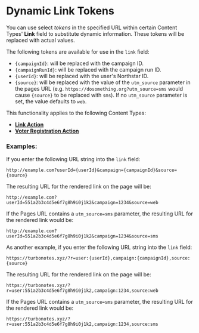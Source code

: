 # Dynamic Link Tokens

You can use select _tokens_ in the specified URL within certain Content Types' **Link** field to substitute dynamic information. These tokens will be replaced with actual values.

The following tokens are available for use in the `link` field:

- `{campaignId}`: will be replaced with the campaign ID.
- `{campaignRunId}`: will be replaced with the campaign run ID.
- `{userId}`: will be replaced with the user's Northstar ID.
- `{source}`: will be replaced with the value of the `utm_source` parameter in the pages URL (e.g. `https://dosomething.org?utm_source=sms` would cause `{source}` to be replaced with `sms`). If no `utm_source` parameter is set, the value defaults to `web`.

This functionality applies to the following Content Types:

- [**Link Action**](./actions/link-action.md)
- [**Voter Registration Action**](./actions/voter-registration-action.md)

### Examples:

If you enter the following URL string into the `link` field:

```http
http://example.com?userId={userId}&campaign={campaignId}&source={source}
```

The resulting URL for the rendered link on the page will be:

```http
http://example.com?userId=551a2b3c4d5e6f7g8h9i0j1k2&campaign=1234&source=web
```

If the Pages URL contains a `utm_source=sms` parameter, the resulting URL for the rendered link would be:

```http
http://example.com?userId=551a2b3c4d5e6f7g8h9i0j1k2&campaign=1234&source=sms
```

As another example, if you enter the following URL string into the `link` field:

```http
https://turbonotes.xyz/?r=user:{userId},campaign:{campaignId},source:{source}
```

The resulting URL for the rendered link on the page will be:

```http
https://turbonotes.xyz/?r=user:551a2b3c4d5e6f7g8h9i0j1k2,campaign:1234,source:web
```

If the Pages URL contains a `utm_source=sms` parameter, the resulting URL for the rendered link would be:

```http
https://turbonotes.xyz/?r=user:551a2b3c4d5e6f7g8h9i0j1k2,campaign:1234,source:sms
```
